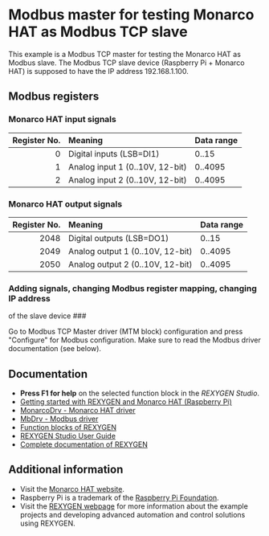 Modbus master for testing Monarco HAT as Modbus TCP slave 
=========================================================
 
This example is a Modbus TCP master for testing the Monarco HAT as Modbus slave. 
The Modbus TCP slave device (Raspberry Pi + Monarco HAT) is supposed to have 
the IP address 192.168.1.100.

## Modbus registers ##

### Monarco HAT input signals ###
| Register No. | Meaning                         | Data range |
| ------------:|:------------------------------- |:---------- |
|            0 | Digital inputs (LSB=DI1)        | 0..15      |
|            1 | Analog input 1 (0..10V, 12-bit) | 0..4095    |
|            2 | Analog input 2 (0..10V, 12-bit) | 0..4095    |

### Monarco HAT output signals ###
| Register No. | Meaning                          | Data range |
| ------------:|:-------------------------------- |:---------- |
|         2048 | Digital outputs (LSB=DO1)        | 0..15      |
|         2049 | Analog output 1 (0..10V, 12-bit) | 0..4095    |
|         2050 | Analog output 2 (0..10V, 12-bit) | 0..4095    |

### Adding signals, changing Modbus register mapping, changing IP address 
of the slave device ###

Go to Modbus TCP Master driver (MTM block) configuration and press "Configure" 
for Modbus configuration. Make sure to read the Modbus driver documentation 
(see below).

## Documentation ##

- **Press F1 for help** on the selected function block in the *REXYGEN Studio*.
- [Getting started with REXYGEN and Monarco HAT (Raspberry Pi)](https://www.rexygen.com/doc/PDF/ENGLISH/RexygenGettingStarted_MonarcoHAT_RPi_ENG.pdf)
- [MonarcoDrv - Monarco HAT driver](https://www.rexygen.com/doc/PDF/ENGLISH/MonarcoDrv_ENG.pdf)
- [MbDrv - Modbus driver](https://www.rexygen.com/doc/PDF/ENGLISH/MbDrv_ENG.pdf)
- [Function blocks of REXYGEN](https://www.rexygen.com/doc/PDF/ENGLISH/BRef_ENG.pdf)
- [REXYGEN Studio User Guide](https://www.rexygen.com/doc/PDF/ENGLISH/RexygenStudio_ENG.pdf)
- [Complete documentation of REXYGEN](http://www.rexygen.com/documentation-and-support)

## Additional information ##

- Visit the [Monarco HAT website](http://www.monarco.io).
- Raspberry Pi is a trademark of the [Raspberry Pi Foundation](http://www.raspberrypi.org).
- Visit the [REXYGEN webpage](http://www.rexygen.com) 
for more information about the example projects and developing advanced 
automation and control solutions using REXYGEN.